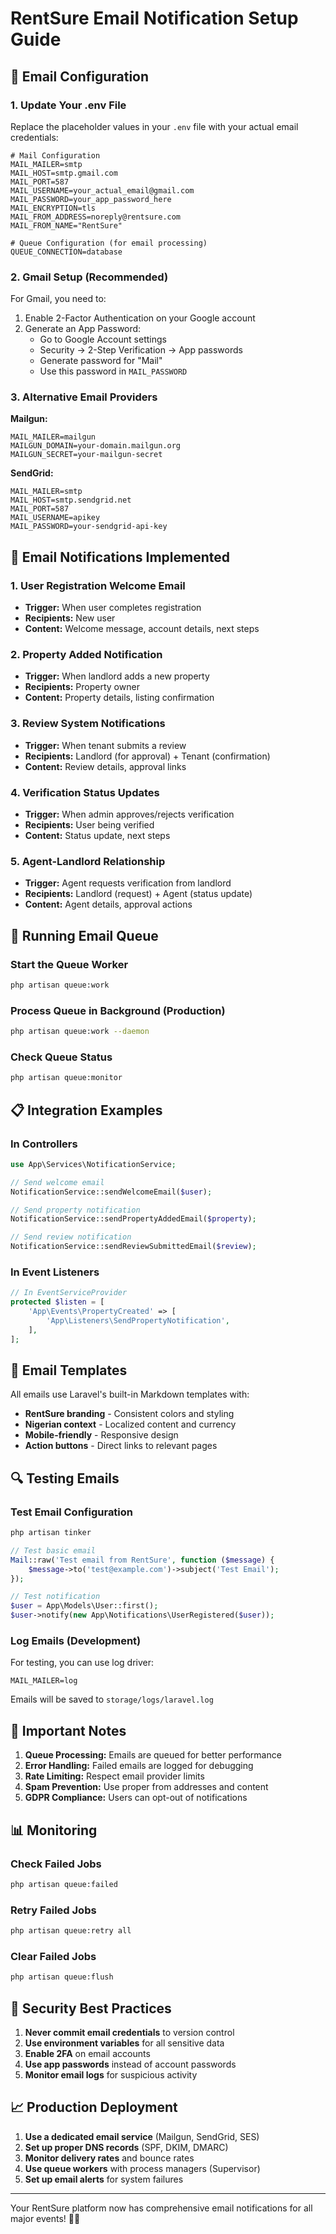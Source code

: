 # RentSure Email Notification Setup Guide

## 📧 Email Configuration

### 1. Update Your .env File

Replace the placeholder values in your `.env` file with your actual email credentials:

```env
# Mail Configuration
MAIL_MAILER=smtp
MAIL_HOST=smtp.gmail.com
MAIL_PORT=587
MAIL_USERNAME=your_actual_email@gmail.com
MAIL_PASSWORD=your_app_password_here
MAIL_ENCRYPTION=tls
MAIL_FROM_ADDRESS=noreply@rentsure.com
MAIL_FROM_NAME="RentSure"

# Queue Configuration (for email processing)
QUEUE_CONNECTION=database
```

### 2. Gmail Setup (Recommended)

For Gmail, you need to:
1. Enable 2-Factor Authentication on your Google account
2. Generate an App Password:
   - Go to Google Account settings
   - Security → 2-Step Verification → App passwords
   - Generate password for "Mail"
   - Use this password in `MAIL_PASSWORD`

### 3. Alternative Email Providers

**Mailgun:**
```env
MAIL_MAILER=mailgun
MAILGUN_DOMAIN=your-domain.mailgun.org
MAILGUN_SECRET=your-mailgun-secret
```

**SendGrid:**
```env
MAIL_MAILER=smtp
MAIL_HOST=smtp.sendgrid.net
MAIL_PORT=587
MAIL_USERNAME=apikey
MAIL_PASSWORD=your-sendgrid-api-key
```

## 🚀 Email Notifications Implemented

### 1. User Registration Welcome Email
- **Trigger:** When user completes registration
- **Recipients:** New user
- **Content:** Welcome message, account details, next steps

### 2. Property Added Notification
- **Trigger:** When landlord adds a new property
- **Recipients:** Property owner
- **Content:** Property details, listing confirmation

### 3. Review System Notifications
- **Trigger:** When tenant submits a review
- **Recipients:** Landlord (for approval) + Tenant (confirmation)
- **Content:** Review details, approval links

### 4. Verification Status Updates
- **Trigger:** When admin approves/rejects verification
- **Recipients:** User being verified
- **Content:** Status update, next steps

### 5. Agent-Landlord Relationship
- **Trigger:** Agent requests verification from landlord
- **Recipients:** Landlord (request) + Agent (status update)
- **Content:** Agent details, approval actions

## 🔧 Running Email Queue

### Start the Queue Worker
```bash
php artisan queue:work
```

### Process Queue in Background (Production)
```bash
php artisan queue:work --daemon
```

### Check Queue Status
```bash
php artisan queue:monitor
```

## 📋 Integration Examples

### In Controllers
```php
use App\Services\NotificationService;

// Send welcome email
NotificationService::sendWelcomeEmail($user);

// Send property notification
NotificationService::sendPropertyAddedEmail($property);

// Send review notification
NotificationService::sendReviewSubmittedEmail($review);
```

### In Event Listeners
```php
// In EventServiceProvider
protected $listen = [
    'App\Events\PropertyCreated' => [
        'App\Listeners\SendPropertyNotification',
    ],
];
```

## 🎨 Email Templates

All emails use Laravel's built-in Markdown templates with:
- **RentSure branding** - Consistent colors and styling
- **Nigerian context** - Localized content and currency
- **Mobile-friendly** - Responsive design
- **Action buttons** - Direct links to relevant pages

## 🔍 Testing Emails

### Test Email Configuration
```bash
php artisan tinker
```

```php
// Test basic email
Mail::raw('Test email from RentSure', function ($message) {
    $message->to('test@example.com')->subject('Test Email');
});

// Test notification
$user = App\Models\User::first();
$user->notify(new App\Notifications\UserRegistered($user));
```

### Log Emails (Development)
For testing, you can use log driver:
```env
MAIL_MAILER=log
```
Emails will be saved to `storage/logs/laravel.log`

## 🚨 Important Notes

1. **Queue Processing:** Emails are queued for better performance
2. **Error Handling:** Failed emails are logged for debugging
3. **Rate Limiting:** Respect email provider limits
4. **Spam Prevention:** Use proper from addresses and content
5. **GDPR Compliance:** Users can opt-out of notifications

## 📊 Monitoring

### Check Failed Jobs
```bash
php artisan queue:failed
```

### Retry Failed Jobs
```bash
php artisan queue:retry all
```

### Clear Failed Jobs
```bash
php artisan queue:flush
```

## 🔐 Security Best Practices

1. **Never commit email credentials** to version control
2. **Use environment variables** for all sensitive data
3. **Enable 2FA** on email accounts
4. **Use app passwords** instead of account passwords
5. **Monitor email logs** for suspicious activity

## 📈 Production Deployment

1. **Use a dedicated email service** (Mailgun, SendGrid, SES)
2. **Set up proper DNS records** (SPF, DKIM, DMARC)
3. **Monitor delivery rates** and bounce rates
4. **Use queue workers** with process managers (Supervisor)
5. **Set up email alerts** for system failures

---

Your RentSure platform now has comprehensive email notifications for all major events! 🎉📧
